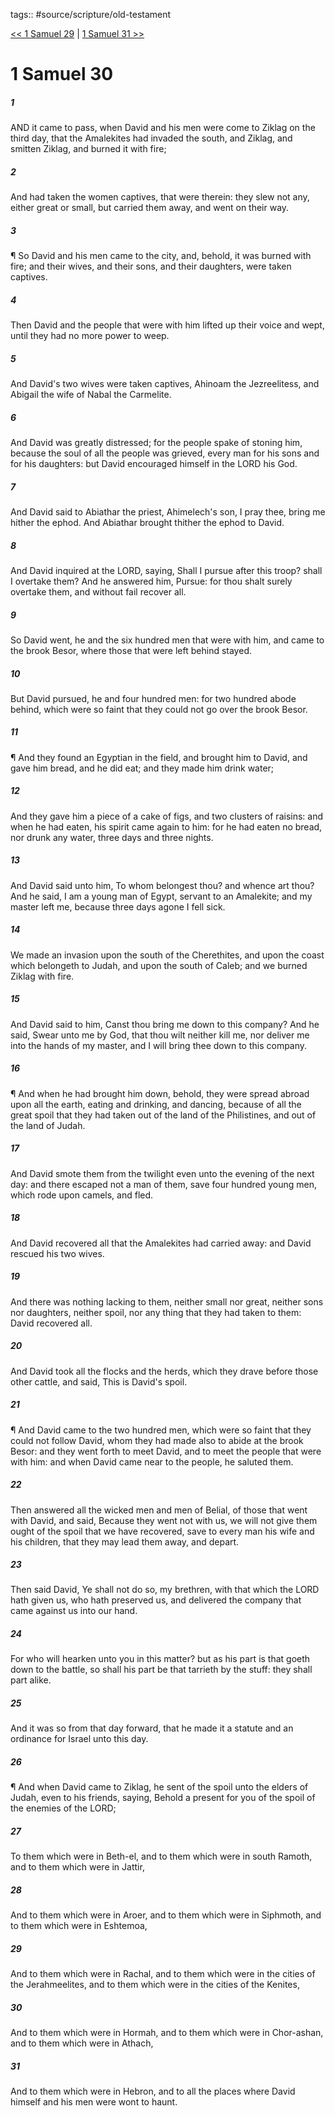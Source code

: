 tags:: #source/scripture/old-testament

[<< 1 Samuel 29](old-testament/09_1_Samuel/1_Samuel_29.md) | [1 Samuel 31 >>](old-testament/09_1_Samuel/1_Samuel_31.md)

# 1 Samuel 30

##### 1

AND it came to pass, when David and his men were come to Ziklag on the third day, that the Amalekites had invaded the south, and Ziklag, and smitten Ziklag, and burned it with fire;

##### 2

And had taken the women captives, that were therein: they slew not any, either great or small, but carried them away, and went on their way.

##### 3

¶ So David and his men came to the city, and, behold, it was burned with fire; and their wives, and their sons, and their daughters, were taken captives.

##### 4

Then David and the people that were with him lifted up their voice and wept, until they had no more power to weep.

##### 5

And David's two wives were taken captives, Ahinoam the Jezreelitess, and Abigail the wife of Nabal the Carmelite.

##### 6

And David was greatly distressed; for the people spake of stoning him, because the soul of all the people was grieved, every man for his sons and for his daughters: but David encouraged himself in the LORD his God.

##### 7

And David said to Abiathar the priest, Ahimelech's son, I pray thee, bring me hither the ephod. And Abiathar brought thither the ephod to David.

##### 8

And David inquired at the LORD, saying, Shall I pursue after this troop? shall I overtake them? And he answered him, Pursue: for thou shalt surely overtake them, and without fail recover all.

##### 9

So David went, he and the six hundred men that were with him, and came to the brook Besor, where those that were left behind stayed.

##### 10

But David pursued, he and four hundred men: for two hundred abode behind, which were so faint that they could not go over the brook Besor.

##### 11

¶ And they found an Egyptian in the field, and brought him to David, and gave him bread, and he did eat; and they made him drink water;

##### 12

And they gave him a piece of a cake of figs, and two clusters of raisins: and when he had eaten, his spirit came again to him: for he had eaten no bread, nor drunk any water, three days and three nights.

##### 13

And David said unto him, To whom belongest thou? and whence art thou? And he said, I am a young man of Egypt, servant to an Amalekite; and my master left me, because three days agone I fell sick.

##### 14

We made an invasion upon the south of the Cherethites, and upon the coast which belongeth to Judah, and upon the south of Caleb; and we burned Ziklag with fire.

##### 15

And David said to him, Canst thou bring me down to this company? And he said, Swear unto me by God, that thou wilt neither kill me, nor deliver me into the hands of my master, and I will bring thee down to this company.

##### 16

¶ And when he had brought him down, behold, they were spread abroad upon all the earth, eating and drinking, and dancing, because of all the great spoil that they had taken out of the land of the Philistines, and out of the land of Judah.

##### 17

And David smote them from the twilight even unto the evening of the next day: and there escaped not a man of them, save four hundred young men, which rode upon camels, and fled.

##### 18

And David recovered all that the Amalekites had carried away: and David rescued his two wives.

##### 19

And there was nothing lacking to them, neither small nor great, neither sons nor daughters, neither spoil, nor any thing that they had taken to them: David recovered all.

##### 20

And David took all the flocks and the herds, which they drave before those other cattle, and said, This is David's spoil.

##### 21

¶ And David came to the two hundred men, which were so faint that they could not follow David, whom they had made also to abide at the brook Besor: and they went forth to meet David, and to meet the people that were with him: and when David came near to the people, he saluted them.

##### 22

Then answered all the wicked men and men of Belial, of those that went with David, and said, Because they went not with us, we will not give them ought of the spoil that we have recovered, save to every man his wife and his children, that they may lead them away, and depart.

##### 23

Then said David, Ye shall not do so, my brethren, with that which the LORD hath given us, who hath preserved us, and delivered the company that came against us into our hand.

##### 24

For who will hearken unto you in this matter? but as his part is that goeth down to the battle, so shall his part be that tarrieth by the stuff: they shall part alike.

##### 25

And it was so from that day forward, that he made it a statute and an ordinance for Israel unto this day.

##### 26

¶ And when David came to Ziklag, he sent of the spoil unto the elders of Judah, even to his friends, saying, Behold a present for you of the spoil of the enemies of the LORD;

##### 27

To them which were in Beth-el, and to them which were in south Ramoth, and to them which were in Jattir,

##### 28

And to them which were in Aroer, and to them which were in Siphmoth, and to them which were in Eshtemoa,

##### 29

And to them which were in Rachal, and to them which were in the cities of the Jerahmeelites, and to them which were in the cities of the Kenites,

##### 30

And to them which were in Hormah, and to them which were in Chor-ashan, and to them which were in Athach,

##### 31

And to them which were in Hebron, and to all the places where David himself and his men were wont to haunt.
